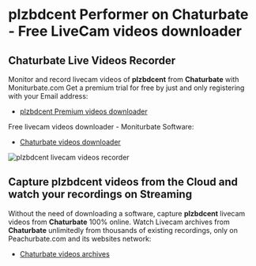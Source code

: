 # plzbdcent Performer on Chaturbate - Free LiveCam videos downloader

## Chaturbate Live Videos Recorder

Monitor and record livecam videos of **plzbdcent** from **Chaturbate** with Moniturbate.com
Get a premium trial for free by just and only registering with your Email address:
* [plzbdcent Premium videos downloader](https://moniturbate.com/request-demo-licence-key.html)

Free livecam videos downloader - Moniturbate Software:
* [Chaturbate videos downloader](https://moniturbate.com/moniturbate-download-software.html)

![plzbdcent livecam videos recorder](https://peachurnet.com/templates/moniturbate-software.png)


## Capture plzbdcent videos from the Cloud and watch your recordings on Streaming

Without the need of downloading a software, capture **plzbdcent** livecam videos from **Chaturbate** 100% online.
Watch Livecam archives from **Chaturbate** unlimitedly from thousands of existing recordings, only on Peachurbate.com and its websites network:
* [Chaturbate videos archives](https://peachurnet.com/)